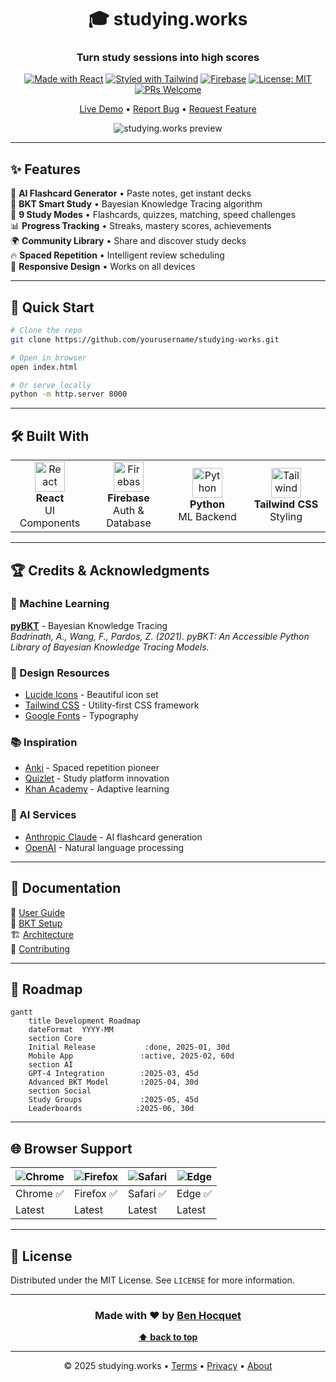 <div align="center">

# 🎓 studying.works

### Turn study sessions into high scores

[![Made with React](https://img.shields.io/badge/React-18-61dafb?logo=react&logoColor=white)](https://react.dev/)
[![Styled with Tailwind](https://img.shields.io/badge/Tailwind-CSS-38bdf8?logo=tailwindcss&logoColor=white)](https://tailwindcss.com/)
[![Firebase](https://img.shields.io/badge/Firebase-Backend-ffca28?logo=firebase&logoColor=black)](https://firebase.google.com/)
[![License: MIT](https://img.shields.io/badge/License-MIT-blue.svg)](LICENSE)
[![PRs Welcome](https://img.shields.io/badge/PRs-welcome-brightgreen.svg)](CONTRIBUTING.md)

[Live Demo](https://studying.works) • [Report Bug](https://github.com/benpitt/studying.works/issues) • [Request Feature](https://github.com/benpitt/studying.works/issues)

![studying.works preview](assets/preview.png)

</div>

---

## ✨ Features

🤖 **AI Flashcard Generator** • Paste notes, get instant decks  
🧠 **BKT Smart Study** • Bayesian Knowledge Tracing algorithm  
🎴 **9 Study Modes** • Flashcards, quizzes, matching, speed challenges  
📊 **Progress Tracking** • Streaks, mastery scores, achievements  
🌍 **Community Library** • Share and discover study decks  
🔥 **Spaced Repetition** • Intelligent review scheduling  
📱 **Responsive Design** • Works on all devices  

---

## 🚀 Quick Start
```bash
# Clone the repo
git clone https://github.com/yourusername/studying-works.git

# Open in browser
open index.html

# Or serve locally
python -m http.server 8000
```

---

## 🛠️ Built With

<table>
<tr>
<td align="center" width="25%">
<img src="https://cdn.jsdelivr.net/gh/devicons/devicon/icons/react/react-original.svg" width="48" height="48" alt="React" />
<br><strong>React</strong>
<br>UI Components
</td>
<td align="center" width="25%">
<img src="https://cdn.jsdelivr.net/gh/devicons/devicon/icons/firebase/firebase-plain.svg" width="48" height="48" alt="Firebase" />
<br><strong>Firebase</strong>
<br>Auth & Database
</td>
<td align="center" width="25%">
<img src="https://cdn.jsdelivr.net/gh/devicons/devicon/icons/python/python-original.svg" width="48" height="48" alt="Python" />
<br><strong>Python</strong>
<br>ML Backend
</td>
<td align="center" width="25%">
<img src="https://upload.wikimedia.org/wikipedia/commons/thumb/d/d5/Tailwind_CSS_Logo.svg/2560px-Tailwind_CSS_Logo.svg.png" width="48" height="48" alt="Tailwind" />
<br><strong>Tailwind CSS</strong>
<br>Styling
</td>
</tr>
</table>

---

## 🏆 Credits & Acknowledgments

### 🧠 Machine Learning
**[pyBKT](https://github.com/CAHLR/pyBKT)** - Bayesian Knowledge Tracing  
*Badrinath, A., Wang, F., Pardos, Z. (2021). pyBKT: An Accessible Python Library of Bayesian Knowledge Tracing Models.*

### 🎨 Design Resources
- [Lucide Icons](https://lucide.dev/) - Beautiful icon set
- [Tailwind CSS](https://tailwindcss.com/) - Utility-first CSS framework
- [Google Fonts](https://fonts.google.com/) - Typography

### 📚 Inspiration
- [Anki](https://apps.ankiweb.net/) - Spaced repetition pioneer
- [Quizlet](https://quizlet.com/) - Study platform innovation
- [Khan Academy](https://www.khanacademy.org/) - Adaptive learning

### 🤖 AI Services
- [Anthropic Claude](https://www.anthropic.com/claude) - AI flashcard generation
- [OpenAI](https://openai.com/) - Natural language processing

---

## 📖 Documentation

📘 [User Guide](docs/USER_GUIDE.md)  
🔧 [BKT Setup](docs/BKT_SETUP.md)  
🏗️ [Architecture](docs/ARCHITECTURE.md)  
🤝 [Contributing](CONTRIBUTING.md)  

---

## 🎯 Roadmap
```mermaid
gantt
    title Development Roadmap
    dateFormat  YYYY-MM
    section Core
    Initial Release           :done, 2025-01, 30d
    Mobile App               :active, 2025-02, 60d
    section AI
    GPT-4 Integration        :2025-03, 45d
    Advanced BKT Model       :2025-04, 30d
    section Social
    Study Groups             :2025-05, 45d
    Leaderboards            :2025-06, 30d
```

---

## 🌐 Browser Support

| ![Chrome](https://raw.githubusercontent.com/alrra/browser-logos/master/src/chrome/chrome_48x48.png) | ![Firefox](https://raw.githubusercontent.com/alrra/browser-logos/master/src/firefox/firefox_48x48.png) | ![Safari](https://raw.githubusercontent.com/alrra/browser-logos/master/src/safari/safari_48x48.png) | ![Edge](https://raw.githubusercontent.com/alrra/browser-logos/master/src/edge/edge_48x48.png) |
| --- | --- | --- | --- |
| Chrome ✅ | Firefox ✅ | Safari ✅ | Edge ✅ |
| Latest | Latest | Latest | Latest |

---

## 📜 License

Distributed under the MIT License. See `LICENSE` for more information.

---

<div align="center">

### Made with ❤️ by [Ben Hocquet](https://github.com/Benpitt)

**[⬆ back to top](#-studyingworks)**

---

© 2025 studying.works • [Terms](https://studying.works/terms.html) • [Privacy](https://studying.works/privacy.html) • [About](https://studying.works/about.html)

</div>
